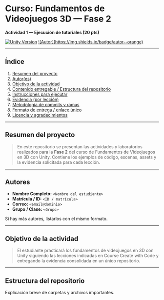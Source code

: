 # Curso: Fundamentos de Videojuegos 3D — Fase 2  
**Actividad 1 — Ejecución de tutoriales (20 pts)**

[![Unity Version](https://img.shields.io/badge/unity-<20022.3>-blue)]()
[![Autor](https://img.shields.io/badge/autor-<Karen Linette Cabrera Vidal>-orange)]()

---

## Índice
1. [Resumen del proyecto](#resumen-del-proyecto)  
2. [Autor(es)](#autores)  
3. [Objetivo de la actividad](#objetivo-de-la-actividad)  
4. [Contenido entregable / Estructura del repositorio](#estructura-del-repositorio)  
5. [Instrucciones para ejecutar](#instrucciones-para-ejecutar)  
6. [Evidencia (por lección)](#evidencia-por-lección)  
7. [Metodología de commits y ramas](#metodología-de-commits-y-ramas)  
8. [Formato de entrega / enlace único](#formato-de-entrega--enlace-único)  
9. [Licencia y agradecimientos](#licencia-y-agradecimientos)

---

## Resumen del proyecto
> En este repositorio se presentan las actividades y laboratorios realizados para la **Fase 2** del curso de Fundamentos de Videojuegos en 3D con Unity. Contiene los ejemplos de código, escenas, assets y la evidencia solicitada para cada lección.

---

## Autores
- **Nombre Completo:** `<Nombre del estudiante>`  
- **Matrícula / ID:** `<ID / matrícula>`  
- **Correo:** `<email@dominio>`  
- **Grupo / Clase:** `<Grupo>`  

Si hay más autores, listarlos con el mismo formato.

---

## Objetivo de la actividad
> El estudiante practicará los fundamentos de videojuegos en 3D con Unity siguiendo las lecciones indicadas en Course Create with Code y entregando la evidencia consolidada en un único repositorio.

---

## Estructura del repositorio
Explicación breve de carpetas y archivos importantes.

